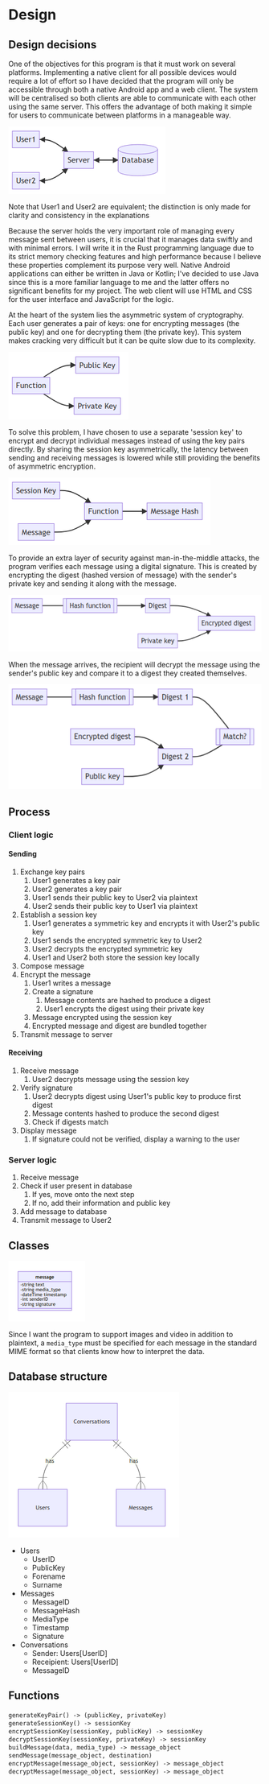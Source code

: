 # Design

## Design decisions

One of the objectives for this program is that it must work on several platforms. Implementing a native client for all possible devices would require a lot of effort so I have decided that the program will only be accessible through both a native Android app and a web client. The system will be centralised so both clients are able to communicate with each other using the same server. This offers the advantage of both making it simple for users to communicate between platforms in a manageable way.

![Client-server architecture](../assets/client-server.png)

Note that User1 and User2 are equivalent; the distinction is only made for clarity and consistency in the explanations

Because the server holds the very important role of managing every message sent between users, it is crucial that it manages data swiftly and with minimal errors. I will write it in the Rust programming language due to its strict memory checking features and high performance because I believe these properties complement its purpose very well. Native Android applications can either be written in Java or Kotlin; I've decided to use Java since this is a more familiar language to me and the latter offers no significant benefits for my project. The web client will use HTML and CSS for the user interface and JavaScript for the logic.

At the heart of the system lies the asymmetric system of cryptography. Each user generates a pair of keys: one for encrypting messages (the public key) and one for decrypting them (the private key). This system makes cracking very difficult but it can be quite slow due to its complexity.

![Generating a key pair](../assets/key-pair.png)

To solve this problem, I have chosen to use a separate 'session key' to encrypt and decrypt individual messages instead of using the key pairs directly. By sharing the session key asymmetrically, the latency between sending and receiving messages is lowered while still providing the benefits of asymmetric encryption.

![Encrypting a message with a session key](../assets/encrypt-message.png)

To provide an extra layer of security against man-in-the-middle attacks, the program verifies each message using a digital signature. This is created by encrypting the digest (hashed version of message) with the sender's private key and sending it along with the message.

![Creating a signature](../assets/create-sig.png)

 When the message arrives, the recipient will decrypt the message using the sender's public key and compare it to a digest they created themselves.

![Verifying a signature](../assets/verify-sig.png)

## Process

### Client logic

#### Sending

1. Exchange key pairs
    1. User1 generates a key pair
    2. User2 generates a key pair
    3. User1 sends their public key to User2 via plaintext
    4. User2 sends their public key to User1 via plaintext
2. Establish a session key
    1. User1 generates a symmetric key and encrypts it with User2's public key
    2. User1 sends the encrypted symmetric key to User2
    3. User2 decrypts the encrypted symmetric key
    4. User1 and User2 both store the session key locally
3. Compose message
4. Encrypt the message
    1. User1 writes a message
    2. Create a signature
        1. Message contents are hashed to produce a digest
        2. User1 encrypts the digest using their private key
    3. Message encrypted using the session key
    4. Encrypted message and digest are bundled together
5. Transmit message to server

#### Receiving

1. Receive message
    1. User2 decrypts message using the session key
2. Verify signature
    1. User2 decrypts digest using User1's public key to produce first digest
    2. Message contents hashed to produce the second digest
    3. Check if digests match
3. Display message
    1. If signature could not be verified, display a warning to the user

### Server logic

1. Receive message
2. Check if user present in database
    1. If yes, move onto the next step
    1. If no, add their information and public key
3. Add message to database
4. Transmit message to User2

## Classes

![Class diagram](../assets/classes.png)

Since I want the program to support images and video in addition to plaintext, a `media_type` must be specified for each message in the standard MIME format so that clients know how to interpret the data.

## Database structure

![Entity relationship diagram](../assets/erd.png)

- Users
    - UserID
    - PublicKey
    - Forename
    - Surname
- Messages
    - MessageID
    - MessageHash
    - MediaType
    - Timestamp
    - Signature
- Conversations
    - Sender: Users[UserID]
    - Receipient: Users[UserID]
    - MessageID

## Functions

```
generateKeyPair() -> (publicKey, privateKey)
generateSessionKey() -> sessionKey
encryptSessionKey(sessionKey, publicKey) -> sessionKey
decryptSessionKey(sessionKey, privateKey) -> sessionKey
buildMessage(data, media_type) -> message_object
sendMessage(message_object, destination)
encryptMessage(message_object, sessionKey) -> message_object
decryptMessage(message_object, sessionKey) -> message_object
```
